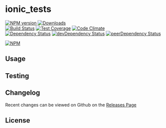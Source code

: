 # ionic_tests 
[![NPM version](https://badge.fury.io/js/ionic_tests.svg)](http://badge.fury.io/js/ionic_tests) [![Downloads](http://img.shields.io/npm/dm/ionic_tests.svg)](http://badge.fury.io/js/ionic_tests)   
[![Build Status](https://travis-ci.org//ionic_tests.svg?branch=master)](https://travis-ci.org//ionic_tests) [![Test Coverage](https://codeclimate.com/github//ionic_tests/badges/coverage.svg)](https://codeclimate.com/github//ionic_tests) [![Code Climate](https://codeclimate.com/github//ionic_tests/badges/gpa.svg)](https://codeclimate.com/github//ionic_tests)   
[![Dependency Status](https://david-dm.org//ionic_tests.svg)](https://david-dm.org//ionic_tests) [![devDependency Status](https://david-dm.org//ionic_tests/dev-status.svg)](https://david-dm.org//ionic_tests#info=devDependencies) [![peerDependency Status](https://david-dm.org//ionic_tests/peer-status.svg)](https://david-dm.org//ionic_tests#info=peerDependencies)    


> 

[![NPM](https://nodei.co/npm/ionic_tests.png?downloads=true&downloadRank=true&stars=true)](https://nodei.co/npm/ionic_tests)

## Usage


## Testing


## Changelog

Recent changes can be viewed on Github on the [Releases Page](https://github.com//ionic_tests/releases)

## License


